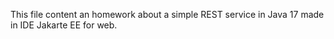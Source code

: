 This file content an homework about a simple REST service in Java 17 made in IDE Jakarte EE for web.
